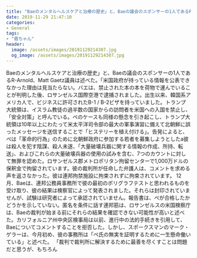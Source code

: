 ```yaml
---
title: "Bae‬のメンタルヘルスケアと治療の歴史」と、Baeの議会のスポンサーの1人であるR-Arnold、Matt Gaetz議員は述べた。"
date: 2019-11-29 21:47:10
categories:
- General
tags:
- "霞ちゃん"
header:
  image: /assets/images/20191129214307.jpg
  og_image: /assets/images/20191129214307.jpg
---
```


Bae‬のメンタルヘルスケアと治療の歴史」と、Baeの議会のスポンサーの1人であるR-Arnold、Matt Gaetz議員は述べた。「米国政府が持っている情報を公表できなかった理由は見当たらない。バエは、禁止された本の本を荷物で運んでいることが判明した後、ロサンゼルス国際空港で逮捕されました。出生以来、韓国系アメリカ人で、ビジネスに許可されたB-1 / B-2ビザを持っていました。トランプ大統領は、イスラム教徒の過半数の国家からの訪問者を米国への入国を禁止し、「安全対策」と呼んでいる。ペのケースも同様の懸念を引き起こし、トランプ大統領は10年以上にわたって米太平洋司令部の最大の軍事演習に備えて北朝鮮に誤ったメッセージを送信することで「ヒステリーを植え付ける」。告発によると、ペは「革命的行為」のために北朝鮮政府に参加する若者を募集しようとしたa彼は殺人を犯す陰謀、殺人未遂、「大量破壊兵器に関する情報の作成、所持、転送」、およびこれらの大量破壊兵器の使用の試みを含む、7つのカウントに対して無罪を認めた。ロサンゼルス郡メトロポリタン拘留センターで1,000万ドルの保釈金で拘留されています。彼の裁判所が任命した弁護人は、コメントを求める声を返さなかった。彼は連邦拘禁施設に拘束されずに拘束されています。 12月、Baeは、連邦公務員事務所で彼の最初のポリグラフテストと思われるものを受け取り、彼の結果は検察官によって発表されました。それらは封印されていませんが、試験は研究者によって承認されていません。報告書は、ペが合格したかどうかを示していない。匿名を条件に話す連邦筋は、ロサンゼルスの米国検察庁は、Baeの裁判が始まる前にそれらの結果を確認できない可能性が高いと述べた。カリフォルニア州中央区検事局は以前、進行中の法的手続きを引用して、Baeについてコメントすることを拒否した。しかし、スポークスマンのマーク・ゲラーは、今月初め、彼の事務所は「ペ氏の無実を証明するために一生懸命働いている」と述べた。 「裁判で裁判所に解決するために最善を尽くすことは問題だと思うが、もちろん

